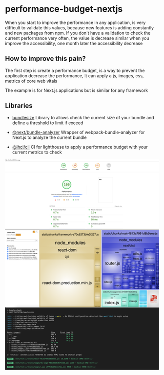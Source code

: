 # performance-budget-nextjs

When you start to improve the performance in any application, is very difficult to validate this values, because new features is adding constantly and new packages from npm. If you don't have a validation to check the current performance very often, the value is decrease similar when you improve the accessibility, one month later the accessibility decrease

## How to improve this pain?

The first step is create a performance budget, is a way to prevent the application decrease the performance, It can apply a js, images, css, metrics of core web vitals

The example is for Next.js applications but is similar for any framework 

## Libraries

- [bundlesize](https://www.npmjs.com/package/bundlesize) Library to allows check the current size of your bundle and define a threshold to limit if exceed

- [@next/bundle-analyzer](https://www.npmjs.com/package/@next/bundle-analyzer) Wrapper of webpack-bundle-analyzer for Next.js to analyze the current bundle

- [@lhci/cli](https://www.npmjs.com/package/@lhci/cli) CI for lighthouse to apply a performance budget with your current metrics to check


<div style="display:flex; align-items:center">
  <img src="https://github.com/mtorre4580/performance-budget-nextjs/blob/main/lighthouse.png" alt="lighthouse" />
</div>


<div style="display:flex; align-items:center">
  <img src="https://github.com/mtorre4580/performance-budget-nextjs/blob/main/bundle-analyzer.png" alt="bundle-analyzer" />
</div>


<div style="display:flex; align-items:center">
  <img src="https://github.com/mtorre4580/performance-budget-nextjs/blob/main/bundle-check.png" alt="bundle-check" />
</div>

